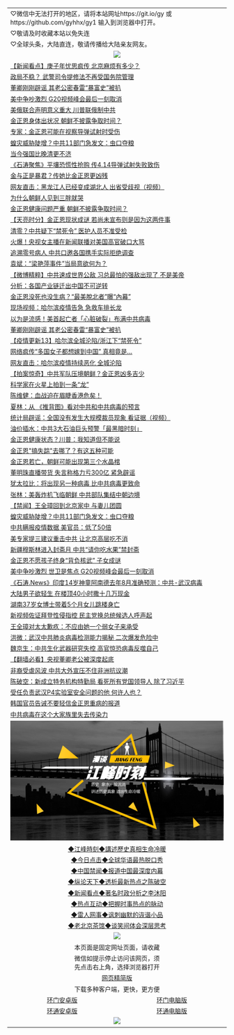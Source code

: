  <table>
 
<tr>
<td colspan="2" align=left>
♡微信中无法打开的地区，请将本站网址https://git.io/gy 或 https://github.com/gyhhx/gy1 输入到浏览器中打开。 
 </td>
</tr>
 <tr>
 <td colspan="2" align=left>
♡敬请及时收藏本站以免失连
 </td>
   <tr>
<td colspan="2" align=left>
♡全球头条，大陆直连，敬请传播给大陆亲友网友。
 </td>
</tr>
 
 <tr>
    <td colspan="2" align=center><img src="https://cdn.jsdelivr.net/gh/gyoupiodf/im1/%E7%BD%91%E9%97%A8%E6%96%B0%E9%97%BB1.jpg"></td>
 </tr>
<tr><td colspan="2" align="left"><a href="https://img.xsurf.surf/?name=c1163192&key=wdcctzyyncblgvet&from=gy">【新闻看点】庚子年忧思疯传 北京麻烦有多少？</a></td></tr>
<tr><td colspan="2" align="left"><a href="https://img.xsurf.surf/?name=c1163231&key=wdcctzyyncblgvet&from=gy">政局不稳？ 武警司令提修法不再受国务院管理</a></td></tr>
<tr><td colspan="2" align="left"><a href="https://img.xsurf.surf/?name=c1163271&key=wdcctzyyncblgvet&from=gy">董卿刚刚辟谣 其老公密春雷“暴富史”被扒</a></td></tr>
<tr><td colspan="2" align="left"><a href="https://img.xsurf.surf/?name=c1163212&key=wdcctzyyncblgvet&from=gy">美中争吵激烈 G20视频峰会最后一刻取消</a></td></tr>
<tr><td colspan="2" align="left"><a href="https://img.xsurf.surf/?name=c1163301&key=wdcctzyyncblgvet&from=gy">美俄联合声明意义重大 川普联俄制中共</a></td></tr>
<tr><td colspan="2" align="left"><a href="https://img.xsurf.surf/?name=c1163211&key=wdcctzyyncblgvet&from=gy">金正恩身体出状况 朝鲜不披露争取时间？</a></td></tr>
<tr><td colspan="2" align="left"><a href="https://img.xsurf.surf/?name=c1163297&key=wdcctzyyncblgvet&from=gy">专家：金正恩可能在视察导弹试射时受伤</a></td></tr>
<tr><td colspan="2" align="left"><a href="https://img.xsurf.surf/?name=c1163317&key=wdcctzyyncblgvet&from=gy">蝗灾威胁陡增？中共11部门急发文：虫口夺粮</a></td></tr>
<tr><td colspan="2" align="left"><a href="https://img.xsurf.surf/?name=c1163293&key=wdcctzyyncblgvet&from=gy">当今强国比晚清更不济</a></td></tr>
<tr><td colspan="2" align="left"><a href="https://img.xsurf.surf/?name=c1163305&key=wdcctzyyncblgvet&from=gy">《石涛聚焦》平壤恐慌性抢购 传4.14导弹试射失败致伤</a></td></tr>
<tr><td colspan="2" align="left"><a href="https://img.xsurf.surf/?name=c1163475&key=wdcctzyyncblgvet&from=gy">金与正是暴君？传她比金正恩更凶残</a></td></tr>
<tr><td colspan="2" align="left"><a href="https://img.xsurf.surf/?name=c1163348&key=wdcctzyyncblgvet&from=gy">网友直击：黑龙江人已经变成湖北人  出省受歧视（视频）</a></td></tr>
<tr><td colspan="2" align="left"><a href="https://img.xsurf.surf/?name=c1163453&key=wdcctzyyncblgvet&from=gy">为什么朝鲜人见到三胖就哭</a></td></tr>
<tr><td colspan="2" align="left"><a href="https://img.xsurf.surf/?name=c1163291&key=wdcctzyyncblgvet&from=gy">金正恩健康问题严重 朝鲜不披露争取时间？</a></td></tr>
<tr><td colspan="2" align="left"><a href="https://img.xsurf.surf/?name=c1163492&key=wdcctzyyncblgvet&from=gy">【天亮时分】金正恩现状成谜 若尚未宣布则是因为这两件事</a></td></tr>
<tr><td colspan="2" align="left"><a href="https://img.xsurf.surf/?name=c1163313&key=wdcctzyyncblgvet&from=gy">清零？中共疑下“禁死令” 医护人员不准受检</a></td></tr>
<tr><td colspan="2" align="left"><a href="https://img.xsurf.surf/?name=c1163510&key=wdcctzyyncblgvet&from=gy">火爆！央视女主播在新闻联播对美国高官破口大骂</a></td></tr>
<tr><td colspan="2" align="left"><a href="https://img.xsurf.surf/?name=c1163303&key=wdcctzyyncblgvet&from=gy">追溯零号病人 中共口邀各国携手实际拒绝调查</a></td></tr>
<tr><td colspan="2" align="left"><a href="https://img.xsurf.surf/?name=c1163421&key=wdcctzyyncblgvet&from=gy">袁斌：“梁艳萍事件”当局意欲何为？</a></td></tr>
<tr><td colspan="2" align="left"><a href="https://img.xsurf.surf/?name=c1163452&key=wdcctzyyncblgvet&from=gy">【微博精粹】中共速成世界公敌 习总最怕的强敌出现了 不是美帝</a></td></tr>
<tr><td colspan="2" align="left"><a href="https://img.xsurf.surf/?name=c1163326&key=wdcctzyyncblgvet&from=gy">分析：各国产业链迁出中国不可逆转</a></td></tr>
<tr><td colspan="2" align="left"><a href="https://img.xsurf.surf/?name=c1163391&key=wdcctzyyncblgvet&from=gy">金正恩没死也没生病？“最美脫北者”曝“內幕”</a></td></tr>
<tr><td colspan="2" align="left"><a href="https://img.xsurf.surf/?name=c1163481&key=wdcctzyyncblgvet&from=gy">现场视频：哈尔滨疫情告急 急救车排长龙</a></td></tr>
<tr><td colspan="2" align="left"><a href="https://img.xsurf.surf/?name=c1163483&key=wdcctzyyncblgvet&from=gy">以为是流感！美首起亡者「心脏破裂」布满中共病毒</a></td></tr>
<tr><td colspan="2" align="left"><a href="https://img.xsurf.surf/?name=c1163476&key=wdcctzyyncblgvet&from=gy">董卿刚刚辟谣 其老公密春雷“暴富史”被扒</a></td></tr>
<tr><td colspan="2" align="left"><a href="https://img.xsurf.surf/?name=c1162942&key=wdcctzyyncblgvet&from=gy">【疫情更新13】哈尔滨全城沦陷/浙江下“禁死令”</a></td></tr>
<tr><td colspan="2" align="left"><a href="https://img.xsurf.surf/?name=c1163246&key=wdcctzyyncblgvet&from=gy">网络疯传“多国女子都想嫁到中国” 真相竟是…</a></td></tr>
<tr><td colspan="2" align="left"><a href="https://img.xsurf.surf/?name=c1163331&key=wdcctzyyncblgvet&from=gy">网友直击：哈尔滨疫情持续恶化 全城沦陷</a></td></tr>
<tr><td colspan="2" align="left"><a href="https://img.xsurf.surf/?name=c1163386&key=wdcctzyyncblgvet&from=gy">【拍案惊奇】中共军队压境朝鲜？金正恩凶多吉少</a></td></tr>
<tr><td colspan="2" align="left"><a href="https://img.xsurf.surf/?name=c1163277&key=wdcctzyyncblgvet&from=gy">科学家在火星上拍到一条“龙”</a></td></tr>
<tr><td colspan="2" align="left"><a href="https://img.xsurf.surf/?name=c1163233&key=wdcctzyyncblgvet&from=gy">陈维健：血战迫在眉睫香港危矣！</a></td></tr>
<tr><td colspan="2" align="left"><a href="https://img.xsurf.surf/?name=c1163359&key=wdcctzyyncblgvet&from=gy">夏林：从 《推背图》看对中共和中共病毒的预言</a></td></tr>
<tr><td colspan="2" align="left"><a href="https://img.xsurf.surf/?name=c1163422&key=wdcctzyyncblgvet&from=gy">统计局辟谣：全国没有发生大规模裁员现象  看证据（视频）</a></td></tr>
<tr><td colspan="2" align="left"><a href="https://img.xsurf.surf/?name=c1163309&key=wdcctzyyncblgvet&from=gy">油价插水：中共3大石油巨头预警「最黑暗时刻」</a></td></tr>
<tr><td colspan="2" align="left"><a href="https://img.xsurf.surf/?name=c1163441&key=wdcctzyyncblgvet&from=gy">金正恩健康状态？川普：我知道但不能说</a></td></tr>
<tr><td colspan="2" align="left"><a href="https://img.xsurf.surf/?name=c1163307&key=wdcctzyyncblgvet&from=gy">金正恩&quot;搞失踪&quot;去哪了？有这五种可能</a></td></tr>
<tr><td colspan="2" align="left"><a href="https://img.xsurf.surf/?name=c1163272&key=wdcctzyyncblgvet&from=gy">金正恩若亡，朝鲜可能出现第三个水晶棺</a></td></tr>
<tr><td colspan="2" align="left"><a href="https://img.xsurf.surf/?name=c1163329&key=wdcctzyyncblgvet&from=gy">董明珠直播带货 失言称格力亏300亿 紧急辟谣</a></td></tr>
<tr><td colspan="2" align="left"><a href="https://img.xsurf.surf/?name=c1163370&key=wdcctzyyncblgvet&from=gy">犹太拉比：将出现另一种病毒 比中共病毒更致命</a></td></tr>
<tr><td colspan="2" align="left"><a href="https://img.xsurf.surf/?name=c1163252&key=wdcctzyyncblgvet&from=gy">张林：美轰炸机飞临朝鲜 中共部队集结中朝边境</a></td></tr>
<tr><td colspan="2" align="left"><a href="https://img.xsurf.surf/?name=c1163302&key=wdcctzyyncblgvet&from=gy">【禁闻】王全璋回到北京家中 与妻儿团圆</a></td></tr>
<tr><td colspan="2" align="left"><a href="https://img.xsurf.surf/?name=c1163304&key=wdcctzyyncblgvet&from=gy">蝗灾威胁陡增？中共11部门急发文：虫口夺粮</a></td></tr>
<tr><td colspan="2" align="left"><a href="https://img.xsurf.surf/?name=c1163325&key=wdcctzyyncblgvet&from=gy">中共瞒报疫情数据 美官员：低了50倍</a></td></tr>
<tr><td colspan="2" align="left"><a href="https://img.xsurf.surf/?name=c1163357&key=wdcctzyyncblgvet&from=gy">美专家提三建议重击中共 让北京高层吃不消</a></td></tr>
<tr><td colspan="2" align="left"><a href="https://img.xsurf.surf/?name=c1163289&key=wdcctzyyncblgvet&from=gy">新疆穆斯林进入封斋月 中共“请你吃水果”禁封斋</a></td></tr>
<tr><td colspan="2" align="left"><a href="https://img.xsurf.surf/?name=c1163394&key=wdcctzyyncblgvet&from=gy">金正恩不愿孩子终身“背负核武” 子女成谜</a></td></tr>
<tr><td colspan="2" align="left"><a href="https://img.xsurf.surf/?name=c1163447&key=wdcctzyyncblgvet&from=gy">美中争吵激烈 世卫是焦点 G20视频峰会最后一刻取消</a></td></tr>
<tr><td colspan="2" align="left"><a href="https://img.xsurf.surf/?name=c1163242&key=wdcctzyyncblgvet&from=gy">《石涛.News》印度14岁神童阿南德去年8月准确预测：中共-武汉病毒</a></td></tr>
<tr><td colspan="2" align="left"><a href="https://img.xsurf.surf/?name=c1163491&key=wdcctzyyncblgvet&from=gy">大陆男子欲轻生 在楼顶40小时撒十几万现金</a></td></tr>
<tr><td colspan="2" align="left"><a href="https://img.xsurf.surf/?name=c1163456&key=wdcctzyyncblgvet&from=gy">湖南37岁女博士带着5个月女儿跳楼身亡</a></td></tr>
<tr><td colspan="2" align="left"><a href="https://img.xsurf.surf/?name=c1163332&key=wdcctzyyncblgvet&from=gy">新视频佐证拜登性侵指控 民主党换总统候选人呼声起</a></td></tr>
<tr><td colspan="2" align="left"><a href="https://img.xsurf.surf/?name=c1163424&key=wdcctzyyncblgvet&from=gy">王全璋对太太歉疚：不应由她一个弱女子来承受</a></td></tr>
<tr><td colspan="2" align="left"><a href="https://img.xsurf.surf/?name=c1163414&key=wdcctzyyncblgvet&from=gy">洪微：武汉中共肺炎病毒检测能力揭秘 二次爆发危险中</a></td></tr>
<tr><td colspan="2" align="left"><a href="https://img.xsurf.surf/?name=c1163405&key=wdcctzyyncblgvet&from=gy">魏京生：中共生化武器研究失控 高官惊恐病毒反噬自己</a></td></tr>
<tr><td colspan="2" align="left"><a href="https://img.xsurf.surf/?name=c1163458&key=wdcctzyyncblgvet&from=gy">【翻墙必看】央视董卿老公被深度起底</a></td></tr>
<tr><td colspan="2" align="left"><a href="https://img.xsurf.surf/?name=c1163479&key=wdcctzyyncblgvet&from=gy">非裔受虐风波 中共大外宣压不住非洲抗议潮</a></td></tr>
<tr><td colspan="2" align="left"><a href="https://img.xsurf.surf/?name=c1163406&key=wdcctzyyncblgvet&from=gy">陈破空：新成立特务机构特勤局 看死所有党国领导人 除了习近平</a></td></tr>
<tr><td colspan="2" align="left"><a href="https://img.xsurf.surf/?name=c1163440&key=wdcctzyyncblgvet&from=gy">受任负责武汉P4实验室安全问题的他 何许人也？</a></td></tr>
<tr><td colspan="2" align="left"><a href="https://img.xsurf.surf/?name=c1163283&key=wdcctzyyncblgvet&from=gy">韩国官员告诫不要轻信金正恩重病的报道</a></td></tr>
<tr><td colspan="2" align="left"><a href="https://img.xsurf.surf/?name=c1163223&key=wdcctzyyncblgvet&from=gy">中共病毒在这个大家族里失去传染力</a></td></tr>

 <tr>
   <td colspan="2" align=center><img src="https://github.com/gyoupiodf/im1/blob/master/jf-1.jpg"></td>
  </tr>
   <tr>
   <td colspan="2" align=center> 
<a href="https://xfine.casa/oo.aspx?name=c922850&key=exgxucyqmkwgvwch&from=gy&tag=9877">◆江峰時刻◆講述歷史真相生命冷暖</a><br/>
    </td>
  </tr>
   <tr>
   <td colspan="2" align=center> 
<a href="https://xfine.casa/oo.aspx?name=c816850&key=exgxucyqmkwgvwch&from=gy&tag=9877">◆今日点击◆全球华语最热脱口秀</a><br/>
    </td>
  </tr>
  <tr>
  <td colspan="2" align=center>
<a href="https://xfine.casa/oo.aspx?name=c816860&key=exgxucyqmkwgvwch&from=gy&tag=99733110">◆中国禁闻◆报道中国最深度内幕</a><br/>
   </tr>
  <tr>
     <td colspan="2" align=center>
<a href="https://xfine.casa/oo.aspx?name=c816855&key=exgxucyqmkwgvwch&from=gy&tag=997110">◆纵论天下◆透析最新热点之陈破空</a><br/>
   </tr>
   <tr>
      <td colspan="2" align=center>
<a href="https://xfine.casa/oo.aspx?name=c838308&key=exgxucyqmkwgvwch&from=gy&tag=9973110">◆新闻看点◆著名时政分析之李沐阳</a><br/>
   </tr>
   <tr>
     <td colspan="2" align=center>
<a href="https://xfine.casa/oo.aspx?name=c816852&key=exgxucyqmkwgvwch&from=gy&tag=9733110">◆热点互动◆把握时事热点的脉动</a><br/>
   </tr>
   <tr>
      <td colspan="2" align=center>
<a href="https://xfine.casa/oo.aspx?name=c816694&key=exgxucyqmkwgvwch&from=gy&tag=93310">◆雷人网事◆讽刺幽默的诙谐小品</a><br/>
   </tr>
   <tr>
    <td colspan="2" align=center>
<a href="https://xfine.casa/oo.aspx?name=c816650&key=exgxucyqmkwgvwch&from=gy&tag=9973110">◆老北京茶馆◆谈笑间体会深层思考</a><br/>
   </tr>

  <tr>
    <td colspan="2" align="center"><img src="https://cdn.jsdelivr.net/gh/opipe/up/oGate65.jpg"/></td>
  </tr>
  <tr>
    <td colspan="2" align="center">本页面是固定网址页面，请收藏</td>
  <tr>
  <tr>
    <td colspan="2" align="center">微信如提示停止访问该网页，须<br/>先点击右上角，选择浏览器打开</td>
  <tr>
  <tr>
    <td colspan="2" align="center"><a href="https://gitcdn.xyz/cdn/otiny/up/master/show004.htm">网页精简版</a></td>
  </tr>
  <tr>
    <td colspan="2" align="center">下载多种客户端，更快，更方便</td>
  <tr>
  <tr>
    <td align="center"><a href="https://cdn.jsdelivr.net/gh/opipe/up/oGatea.apk">环门安卓版</a></td>
    <td align="center"><a href="https://cdn.jsdelivr.net/gh/opipe/up/oGate.zip">环门电脑版</a></td>
  </tr>
  <tr>
    <td align="center"><a href="https://cdn.jsdelivr.net/gh/opipe/up/oPipe.apk">环通安卓版</a></td>
    <td align="center"><a href="https://raw.githubusercontent.com/opipe/up/master/oPipe.zip">环通电脑版</a></td>
  </tr>
  <tr>
    <td colspan="2" align="center"><img src="https://cdn.jsdelivr.net/gh/opipe/up/oGate640.jpg"/></td>
  </tr>
</table>
